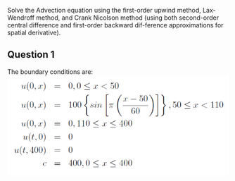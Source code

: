 Solve the Advection equation using the first-order upwind method, Lax-Wendroff method, and Crank Nicolson method (using both second-order central difference and first-order backward dif-ference approximations for spatial derivative).

## Question 1
The boundary conditions are:
![hello](q1_bcs.PNG)
